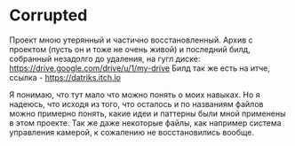 # Corrupted

Проект мною утерянный и частично восстановленный. Архив с проектом (пусть он и тоже не очень живой) и последний билд, собранный незадолго до удаления, на гугл диске: https://drive.google.com/drive/u/1/my-drive
Билд так же есть на итче, ссылка  -  https://datriks.itch.io

Я понимаю, что тут мало что можно понять о моих навыках.
Но я надеюсь, что исходя из того, что осталось и по названиям файлов можно примерно понять, какие идеи и паттерны были мной применены в этом проекте.
Так же даже некоторые файлы, как например система управления камерой, к сожалению не восстановились вообще.
